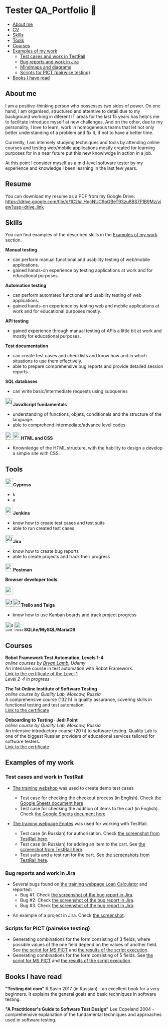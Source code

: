 # Tester QA_Portfolio 💼
- [About me](#about-me)
- [CV](#cv)
- [Skills](#skills)
- [Tools](#tools)
- [Courses](#courses)
- [Examples of my work](#examples-of-my-work)
  * [Test cases and work in TestRail](#test-cases-and-work-in-testrail)
  * [Bug reports and work in Jira](#bug-reports-and-work-in-jira)
  * [Mindmaps and diagrams](#mindmaps-and-diagrams)
  * [Scripts for PICT (pairwise testing)](#scripts-for-pict-pairwise-testing)
- [Books I have read](#books-i-have-read)

  

## About me

I am a positive-thinking person who possesses two sides of power. On one hand, I am organised, structured and attentive to detail due to my background working in diferent IT areas for the last 15 years has help's me to facilitate introduce myself at new challenges. And on the other, due to my personality, I love to learn, work in homogeneous teams that let not only better understanding of a problem and fix it, if not to have a better time.

Currently, I am intensely studying techniques and tools by attending online courses and testing web/mobile applications mostly created for learning purposes for in a near future put this new knowlwdge in action in a job. 

At this point I consider myself as a mid-level software tester by my experience and knowledge I been learning in the last few years.

## Resume
You can download my resume as a PDF from my Google Drive: https://drive.google.com/file/d/1C2luliHqcNUC9oOBeT93zu8BS7F1B9Mz/view?usp=drive_link

## Skills

You can find examples of the described skills in the [Examples of my work](#examples-of-my-work) section.

 __Manual testing__

  * can perform manual functional and usability testing of web/mobile applications.
  * gained hands-on experience by testing applications at work and for educational purposes.

 __Automation testing__
  * can perform automated functional and usability testing of web applications.
  * gained hands-on experience by testing web and mobile applications at work and for educational purposes mostly.

__API testing__
  * gained experience through manual testing of APIs a little bit at work and mostly for educational purposes.

__Test documentation__
  * can create test cases and checklists and know how and in which situations to use them effectively.
  * able to prepare comprehensive bug reports and provide detailed session reports.

__SQL databases__
  * can write basic/intermediate requests using subqueries

<img src="https://www.vectorlogo.zone/logos/javascript/javascript-icon.svg" alt="javascript" width="25" height="25"/>__JavaScript fundamentals__
  * understanding of functions, objets, conditionals and the structure of the language.  
  * able to comprehend intermediate/advance level codes

<img src="https://www.vectorlogo.zone/logos/w3_html5/w3_html5-icon.svg" alt="html" width="25" height="25"/><img src="https://www.vectorlogo.zone/logos/w3_css/w3_css-official.svg" alt="css" width="25" height="25"/>__HTML and CSS__
  * Knownledge of the HTML structure, with the hability to design a develop a simple site with CSS.
    
## Tools

<img src="https://raw.githubusercontent.com/simple-icons/simple-icons/6e46ec1fc23b60c8fd0d2f2ff46db82e16dbd75f/icons/cypress.svg" alt="cypress" width="25" height="25"/>__Cypress__
  * k
  * a

<img src="https://www.vectorlogo.zone/logos/jenkins/jenkins-icon.svg" alt="cypress" width="25" height="25"/>__Jenkins__
  * know how to create test cases and test suits
  * able to run created test cases
  
<img src="https://www.vectorlogo.zone/logos/atlassian_jira/atlassian_jira-icon.svg" alt="jira" width="25" height="25"/>__Jira__

  * know how to create bug reports
  * able to create projects and track their progress

<img src="https://www.vectorlogo.zone/logos/getpostman/getpostman-icon.svg" alt="postman" width="25" height="25"/>__Postman__

__Browser developer tools__

<img src="" alt="cypress" width="25" height="25"/>

<img src="https://www.vectorlogo.zone/logos/trello/trello-icon.svg" alt="trello" width="25" height="25"/><img src="https://i.pcmag.com/imagery/reviews/05ytXbuzmj4tffmbZKU1msC-9.fit_scale.size_760x427.v1569475207.png" alt="taiga" width="25" height="25"/>__Trello and Taiga__

  * know how to use Kanban boards and track project progress

<img src="https://encrypted-tbn0.gstatic.com/images?q=tbn:ANd9GcTr_nJ77U2jPz8ucJvS_pwlgjs55l9gF3Vt1fqPoUQZJBQXYbQBBz3sKDboxNePkCUK0Ng&usqp=CAU" alt="sqlite" width="30" height="30"/><img src="https://www.vectorlogo.zone/logos/mariadb/mariadb-ar21.svg" alt="mariadb" width="30" height="30"/>__SQLite/MySQL/MariaDB__



## Courses

__Robot Framework Test Automation, Levels 1-4__  
*online courses by [Bryan Lamb](https://www.udemy.com/user/bryanl/), Udemy*  
An intensive course in test automation with Robot Framework.  
[Link to the certificate of the Level 1](https://www.udemy.com/certificate/UC-93938fbe-c686-47ee-b33a-8ac6701ff2b7/)  
*Level 2-4 in progress*

__The 1st Online Institute of Software Testing__  
*online course by Quality Lab, Moscow, Russia*  
A comprehensive course (132 h) in quality assurance, covering skills in functional testing and test automation.   
[Link to the certificate](https://quality-lab.ru/school-center/certificate.php?id=22655&lang=en)

__Onboarding to Testing · Jedi Point__  
*online course by Quality Lab, Moscow, Russia*  
An intensive introductory course (20 h) to software testing. Quality Lab is one of the biggest Russian providers of educational services tailored for software testers.   
[Link to the certificate](https://drive.google.com/file/d/16ysUnfckphOZ3VNLYhOX-KnvKEWoCdYA/view?usp=sharing)

## Examples of my work

### Test cases and work in TestRail

- [The training webshop](http://automationpractice.com/) was used to create demo test cases
  * Test case for checking the checkout process (in English). Check [the Google Sheets document here](https://docs.google.com/spreadsheets/d/1NpgiyQr2mx2YKddbXOFi7YygWE_jUve3spzscLkpTuY/edit?usp=sharing)
  * Test case for checking the addition of items to the cart (in English). Check [the Google Sheets document here](https://docs.google.com/spreadsheets/d/1PTc-aPCKWBm4B3aaTPsvJ5wgW0P-KkpvaclZAbQzTZY/edit#gid=0)

- [The training webpage Enotes](https://enotes.pointschool.ruin) was used for working with TestRail.
  * Test case (in Russian) for authorisation. Check [the screenshot from TestRail here](https://drive.google.com/file/d/1X9q5h3NKLI7NZpoU-gaHwSrYq_KQtDsl/view?usp=sharing).
  * Test case (in Russian) for adding an item to the cart. See [the screenshot from TestRail here](https://drive.google.com/file/d/1L74DBG62BRnl45WuVYsuR3RoYU4KZHrI/view?usp=sharing).
  * Test suits and a test run for the cart. See [the screenshots from TestRail here](https://drive.google.com/file/d/1imQyEHdDE9FCWtnnPZurh0J9QMTWrS3l/view?usp=sharing).


### Bug reports and work in Jira

- Several bugs found on [the training webpage Loan Calculator](http://creditcalculator.pointschool.ru) and reported:
  * Bug #1. Check [the screenshot of the bug report in Jira](https://drive.google.com/file/d/1Ypqw992_r6YgXNdqslH1FVW3Y33sT6ip/view?usp=sharing).
  * Bug #2. Check [the screenshot of the bug report in Jira](https://drive.google.com/file/d/15KB2fIqWO4uIUbAMejk8ZZrkpPfJzz1m/view?usp=sharing).
  * Bug #3. Check [the screenshot of the bug report in Jira](https://drive.google.com/file/d/1Qn_Fe5gwdEQ-f4PKpg115CZaWl3_N705/view?usp=sharing).
* An example of a project in Jira. Check [the screenshot](https://drive.google.com/file/d/1uN7R4SGWYZ0zn45id8_CeSzs4sn68BWq/view?usp=sharing).

### Scripts for PICT (pairwise testing)

* Generating combinations for the form consisting of 3 fields, where possible values of the one field depend on the values of another field. See [the script for MS PICT](https://drive.google.com/file/d/1nRuFkKA2pXFHHFwfph0SuXq-2p22VLtD/view?usp=sharing) and [the results of the script execution](https://drive.google.com/file/d/1bKWMw8rqOy477JpRgfS8-koDd2jm3MEv/view?usp=sharing).
* Generating combinations for the form consisting of 5 fields. See [the script for MS PICT](https://drive.google.com/file/d/1jG72-v808dXlvSxcC6EYkiaZNbZZTeIB/view?usp=sharing) and [the results of the script execution](https://drive.google.com/file/d/1WlKu_FRv-kSVPPoQlL-7wz6CXqr9f2bi/view?usp=sharing).

## Books I have read
__"Testing dot com"__ R.Savin 2017 (in Russian) - an excellent book for a very beginners. It explains the general goals and basic techniques in software testing.

__"A Practitioner's Guide to Software Test Design"__ Lee Copeland 2004 - comprehensive explanation of the fundamental techniques and approaches used in software testing.
